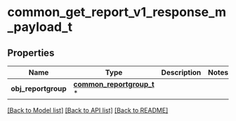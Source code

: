 # common_get_report_v1_response_m_payload_t

## Properties
Name | Type | Description | Notes
------------ | ------------- | ------------- | -------------
**obj_reportgroup** | [**common_reportgroup_t**](common_reportgroup.md) \* |  | 

[[Back to Model list]](../README.md#documentation-for-models) [[Back to API list]](../README.md#documentation-for-api-endpoints) [[Back to README]](../README.md)


